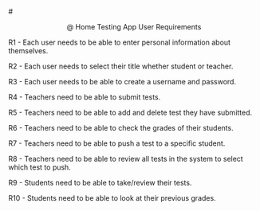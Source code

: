 #<center>@ Home Testing App User Requirements</center>


R1 - Each user needs to be able to enter personal information about themselves.

R2 - Each user needs to select their title whether student or teacher.

R3 - Each user needs to be able to create a username and password.

R4 - Teachers need to be able to submit tests.

R5 - Teachers need to be able to add and delete test they have submitted.

R6 - Teachers need to be able to check the grades of their students.

R7 - Teachers need to be able to push a test to a specific student.

R8 - Teachers need to be able to review all tests in the system to select 
which test to push.

R9 - Students need to be able to take/review their tests.

R10 - Students need to be able to look at their previous grades.